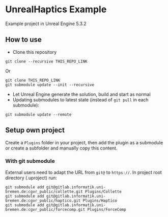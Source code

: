 # UnrealHaptics Example 

Example project in Unreal Engine 5.3.2

## How to use

- Clone this repository
```
git clone --recursive THIS_REPO_LINK
```
Or
```
git clone THIS_REPO_LINK
git submodule update --init --recursive
```
- Let Unreal Engine generate the solution, build and start as normal
- Updating submodules to latest state (instead of `git pull` in each submodule):
```
git submodule update --remote
```

## Setup own project
Create a `Plugins` folder in your project, then add the plugin as a submodule or create a subfolder and manually copy this content.

### With git submodule
External users need to adapt the URL from `git@` to `https://`. In project root directory (.uproject) run:
```
git submodule add git@gitlab.informatik.uni-bremen.de:cgvr_public/collette.git Plugins/Collette
git submodule add git@gitlab.informatik.uni-bremen.de:cgvr_public/haptico.git Plugins/Haptico
git submodule add git@gitlab.informatik.uni-bremen.de:cgvr_public/forcecomp.git Plugins/ForceComp
```
